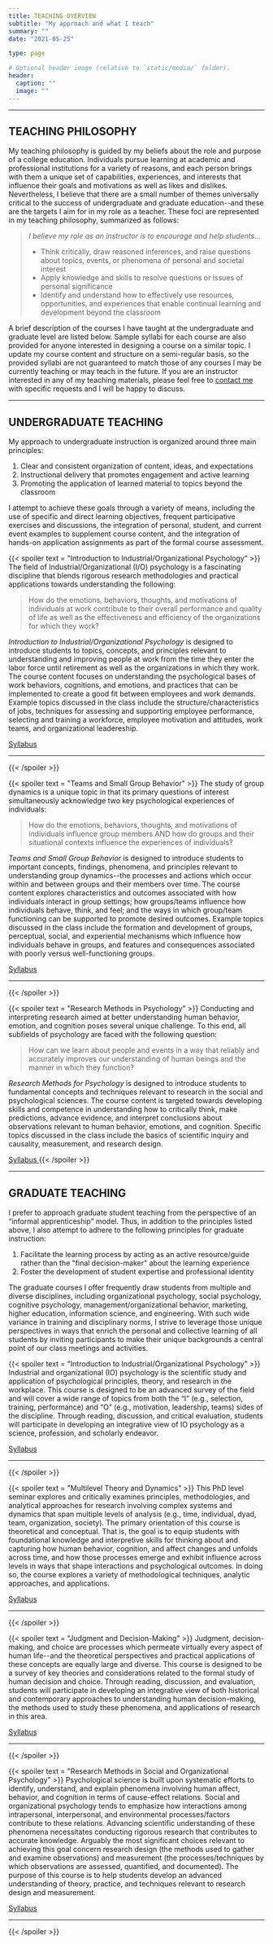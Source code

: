 ```yaml
---
title: TEACHING OVERVIEW
subtitle: "My approach and what I teach"
summary: ""
date: "2021-05-25"

type: page

# Optional header image (relative to `static/media/` folder).
header:
  caption: ""
  image: ""
---
```

<hr>

## TEACHING PHILOSOPHY
My teaching philosophy is guided by my beliefs about the role and purpose of a college education. Individuals pursue learning at academic and professional institutions for a variety of reasons, and each person brings with them a unique set of capabilities, experiences, and interests that influence their goals and motivations as well as likes and dislikes. Nevertheless, I believe that there are a small number of themes universally critical to the success of undergraduate and graduate education--and these are the targets I aim for in my role as a teacher. These foci are represented in my teaching philosophy, summarized as follows:

> *I believe my role as an instructor is to encourage and help students...*
> - Think critically, draw reasoned inferences, and raise questions about topics, events, or phenomena of personal and societal interest
> - Apply knowledge and skills to resolve questions or issues of personal significance
> - Identify and understand how to effectively use resources, opportunities, and experiences that enable continual learning and development beyond the classroom

A brief description of the courses I have taught at the undergraduate and graduate level are listed below. Sample syllabi for each course are also provided for anyone interested in designing a course on a similar topic. I update my course content and structure on a semi-regular basis, so the provided syllabi are not guaranteed to match those of any courses I may be currently teaching or may teach in the future. If you are an instructor interested in any of my teaching materials, please feel free to [contact me](/#contact) with specific requests and I will be happy to discuss.
<hr>

## UNDERGRADUATE TEACHING
My approach to undergraduate instruction is organized around three main principles: 

1. Clear and consistent organization of content, ideas, and expectations
2. Instructional delivery that promotes engagement and active learning
3. Promoting the application of learned material to topics beyond the classroom

I attempt to achieve these goals through a variety of means, including the use of specific and direct learning objectives, frequent participative exercises and discussions, the integration of personal, student, and current event examples to supplement course content, and the integration of hands-on application assignments as part of the formal course assessment.

{{< spoiler text = "Introduction to Industrial/Organizational Psychology" >}}
The field of Industrial/Organizational (I/O) psychology is a fascinating discipline that blends rigorous research methodologies and practical applications towards understanding the following:

> How do the emotions, behaviors, thoughts, and motivations of individuals at work contribute to their overall performance and quality of life as well as the effectiveness and efficiency of the organizations for which they work?

*Introduction to Industrial/Organizational Psychology* is designed to introduce students to topics, concepts, and principles relevant to understanding and improving people at work from the time they enter the labor force until retirement as well as the organizations in which they work. The course content focuses on understanding the psychological bases of work behaviors, cognitions, and emotions, and practices that can be implemented to create a good fit between employees and work demands. Example topics discussed in the class include the structure/characteristics of jobs, techniques for assessing and supporting employee performance, selecting and training a workforce, employee motivation and attitudes, work teams, and organizational leadereship.

<a class = "btn btn-outline-primary btn-page header btn-sm" href = "/uploads/teaching/Grand_Intro to IO psychology syllabus.pdf" target="_blank" rel="noopener">
  <i class = "far fa-file-pdf mr-1"></i>
  Syllabus
</a>
<hr>
{{< /spoiler >}}

{{< spoiler text = "Teams and Small Group Behavior" >}}
The study of group dynamics is a unique topic in that its primary questions of interest simultaneously acknowledge two key psychological experiences of individuals:

> How do the emotions, behaviors, thoughts, and motivations of individuals influence group members AND how do groups and their situational contexts influence the experiences of individuals?

*Teams and Small Group Behavior* is designed to introduce students to important concepts, findings, phenomena, and principles relevant to understanding group dynamics--the processes and actions which occur within and between groups and their members over time. The course content explores characteristics and outcomes associated with how individuals interact in group settings; how groups/teams influence how individuals behave, think, and feel; and the ways in which group/team functioning can be supported to promote desired outcomes. Example topics discussed in the class include the formation and development of groups, perceptual, social, and experiential mechanisms which influence how individuals behave in groups, and features and consequences associated with poorly versus well-functioning groups.

<a class = "btn btn-outline-primary btn-page header btn-sm" href = "/uploads/teaching/Grand_Teams & small group behavior syllabus.pdf" target="_blank" rel="noopener">
  <i class = "far fa-file-pdf mr-1"></i>
  Syllabus
</a>
<hr>
{{< /spoiler >}}

{{< spoiler text = "Research Methods in Psychology" >}}
Conducting and interpreting research aimed at better understanding human behavior, emotion, and cognition poses several unique challenge. To this end, all subfields of psychology are faced with the following question:

> How can we learn about people and events in a way that reliably and accurately improves our understanding of human beings and the manner in which they function?

*Research Methods for Psychology* is designed to introduce students to fundamental concepts and techniques relevant to research in the social and psychological sciences. The course content is targeted towards developing skills and competence in understanding how to critically think, make predictions, advance evidence, and interpret conclusions about observations relevant to human behavior, emotions, and cognition. Specific topics discussed in the class include the basics of scientific inquiry and causality, measurement, and research design.

<a class = "btn btn-outline-primary btn-page header btn-sm" href = "/uploads/teaching/Grand_Research methods for psychology syllabus.pdf" target="_blank" rel="noopener">
  <i class = "far fa-file-pdf mr-1"></i>
  Syllabus
</a>
{{< /spoiler >}}
<hr>

## GRADUATE TEACHING
I prefer to approach graduate student teaching from the perspective of an “informal apprenticeship” model. Thus, in addition to the principles listed above, I also attempt to adhere to the following principles for graduate instruction:
1. Facilitate the learning process by acting as an active resource/guide rather than the "final decision-maker" about the learning experience
2. Foster the development of student expertise and professional identity

The graduate courses I offer frequently draw students from multiple and diverse disciplines, including organizational psychology, social psychology, cognitive psychology, management/organizational behavior, marketing, higher education, information science, and engineering. With such wide variance in training and disciplinary norms, I strive to leverage those unique perspectives in ways that enrich the personal and collective learning of all students by inviting participants to make their unique backgrounds a central point of our class meetings and activities.

{{< spoiler text = "Introduction to Industrial/Organizational Psychology" >}}
Industrial and organizational (IO) psychology is the scientific study and application of psychological principles, theory, and research in the workplace. This course is designed to be an advanced survey of the field and will cover a wide range of topics from both the “I” (e.g., selection, training, performance) and “O” (e.g., motivation, leadership, teams) sides of the discipline. Through reading, discussion, and critical evaluation, students will participate in developing an integrative view of IO psychology as a science, profession, and scholarly endeavor.

<a class = "btn btn-outline-primary btn-page header btn-sm" href = "/uploads/teaching/Grand_Graduate intro to org psyc syllabus.pdf" target="_blank" rel="noopener">
  <i class = "far fa-file-pdf mr-1"></i>
  Syllabus
</a>
<hr>
{{< /spoiler >}}

{{< spoiler text = "Multilevel Theory and Dynamics" >}}
This PhD level seminar explores and critically examines principles, methodologies, and analytical approaches for research involving complex systems and dynamics that span multiple levels of analysis (e.g., time, individual, dyad, team, organization, society). The primary orientation of this course is theoretical and conceptual. That is, the goal is to equip students with foundational knowledge and interpretive skills for thinking about and capturing how human behavior, cognition, and affect changes and unfolds across time, and how those processes emerge and exhibit influence across levels in ways that shape interactions and psychological outcomes. In doing so, the course explores a variety of methodological techniques, analytic approaches, and applications.

<a class = "btn btn-outline-primary btn-page header btn-sm" href = "/uploads/teaching/Grand_Graduate multilevel theory & dynamics syllabus.pdf" target="_blank" rel="noopener">
  <i class = "far fa-file-pdf mr-1"></i>
  Syllabus
</a>
<hr>
{{< /spoiler >}}

{{< spoiler text = "Judgment and Decision-Making" >}}
Judgment, decision-making, and choice are processes which permeate virtually every aspect of human life--and the theoretical perspectives and practical applications of these concepts are equally large and diverse. This course is designed to be a survey of key theories and considerations related to the formal study of human decision and choice. Through reading, discussion, and evaluation, students will participate in developing an integrative view of both historical and contemporary approaches to understanding human decision-making, the methods used to study these phenomena, and applications of research in this area.

<a class = "btn btn-outline-primary btn-page header btn-sm" href = "/uploads/teaching/Grand_Graduate judgment & decision-making syllabus.pdf" target="_blank" rel="noopener">
  <i class = "far fa-file-pdf mr-1"></i>
  Syllabus
</a>
<hr>
{{< /spoiler >}}

{{< spoiler text = "Research Methods in Social and Organizational Psychology" >}}
Psychological science is built upon systematic efforts to identify, understand, and explain phenomena involving human affect, behavior, and cognition in terms of cause-effect relations. Social and organizational psychology tends to emphasize how interactions among intrapersonal, interpersonal, and environmental processes/factors contribute to these relations. Advancing scientific understanding of these phenomena necessitates conducting rigorous research that contributes to accurate knowledge. Arguably the most significant choices relevant to achieving this goal concern research design (the methods used to gather and examine observations) and measurement (the processes/techniques by which observations are assessed, quantified, and documented). The purpose of this course is to help students develop an advanced understanding of theory, practice, and techniques relevant to research design and measurement.

<a class = "btn btn-outline-primary btn-page header btn-sm" href = "/uploads/teaching/Grand_Graduate research methods syllabus.pdf" target="_blank" rel="noopener">
  <i class = "far fa-file-pdf mr-1"></i>
  Syllabus
</a>
<hr>
{{< /spoiler >}}